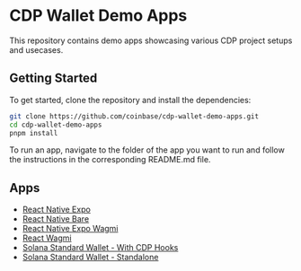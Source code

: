 # CDP Wallet Demo Apps

This repository contains demo apps showcasing various CDP project setups and usecases.

## Getting Started

To get started, clone the repository and install the dependencies:

```bash
git clone https://github.com/coinbase/cdp-wallet-demo-apps.git
cd cdp-wallet-demo-apps
pnpm install
```

To run an app, navigate to the folder of the app you want to run and follow the instructions in the corresponding README.md file.

## Apps

- [React Native Expo](apps/react-native-expo)
- [React Native Bare](apps/react-native-bare)
- [React Native Expo Wagmi](apps/react-native-expo-wagmi)
- [React Wagmi](apps/react-wagmi)
- [Solana Standard Wallet - With CDP Hooks](apps/solana-standard-wallet-with-cdp-hooks)
- [Solana Standard Wallet - Standalone](apps/solana-standard-wallet-standalone)
